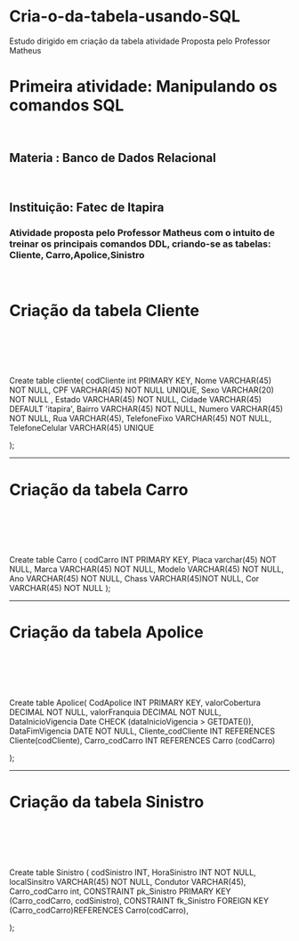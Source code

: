 # Cria-o-da-tabela-usando-SQL
Estudo dirigido em criação da tabela  atividade Proposta pelo Professor Matheus
<h1>Primeira atividade: Manipulando os comandos SQL</h1><br>
<h2>Materia : Banco de Dados Relacional </h2><br>
<h2>Instituição: Fatec de Itapira </h2>
<h3>Atividade proposta pelo Professor Matheus com o intuito de treinar os principais comandos DDL, criando-se as tabelas: Cliente, Carro,Apolice,Sinistro</h3><br>


<h1>Criação da tabela Cliente </h1><br><br><br><br>

Create table cliente(
    codCliente int PRIMARY KEY,
    Nome VARCHAR(45) NOT NULL,
    CPF VARCHAR(45) NOT NULL UNIQUE,
    Sexo VARCHAR(20) NOT NULL ,
    Estado VARCHAR(45) NOT NULL,
    Cidade VARCHAR(45) DEFAULT 'itapira',
    Bairro VARCHAR(45) NOT NULL,
    Numero VARCHAR(45) NOT NULL,
    Rua VARCHAR(45),
    TelefoneFixo VARCHAR(45) NOT NULL,
    TelefoneCelular VARCHAR(45) UNIQUE

);

<hr>


<h1>Criação da tabela Carro</h1><br><br><br><br>


Create table Carro (
    codCarro INT PRIMARY KEY,
    Placa varchar(45) NOT NULL,
    Marca VARCHAR(45) NOT NULL,
    Modelo VARCHAR(45) NOT NULL,
    Ano  VARCHAR(45) NOT NULL,
    Chass VARCHAR(45)NOT NULL,
    Cor VARCHAR(45) NOT NULL
);

<hr>



<h1>Criação da tabela Apolice </h1><br><br><br><br>

Create table Apolice(
    CodApolice INT PRIMARY KEY,
     valorCobertura DECIMAL NOT NULL,
    valorFranquia DECIMAL NOT NULL,
    DataInicioVigencia Date  CHECK (dataInicioVigencia > GETDATE()),
    DataFimVigencia DATE NOT NULL,
    Cliente_codCliente  INT REFERENCES Cliente(codCliente),
    Carro_codCarro INT REFERENCES Carro (codCarro)

    
);
<hr>

<h1>Criação da tabela Sinistro </h1><br><br><br><br>

Create table Sinistro (
    codSinistro INT,
    HoraSinistro INT NOT NULL,
    localSinsitro VARCHAR(45) NOT NULL,
    Condutor VARCHAR(45),
     Carro_codCarro int,
  CONSTRAINT pk_Sinistro PRIMARY KEY (Carro_codCarro, codSinistro),
  CONSTRAINT fk_Sinistro FOREIGN KEY (Carro_codCarro)REFERENCES Carro(codCarro),


);
